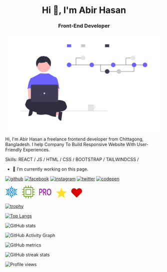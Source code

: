 <h1 align="center">Hi 👋, I'm Abir Hasan</h1>
<h3 align="center">Front-End Developer</h3>

![       Frontend Developer](https://raw.githubusercontent.com/abirhasn07/abirhasn07/main/undraw_version_control_re_mg66.png)

Hi, I'm Abir Hasan a freelance frontend developer from Chittagong, Bangladesh. I help Company To Build Responsive Website With User-Friendly Experiences.

Skills: REACT / JS / HTML / CSS / BOOTSTRAP / TAILWINDCSS / 

- 🔭 I’m currently working on this page. 


[<img src='https://cdn.jsdelivr.net/npm/simple-icons@3.0.1/icons/github.svg' alt='github' height='40'>](https://github.com/abirhasn07)  [<img src='https://cdn.jsdelivr.net/npm/simple-icons@3.0.1/icons/facebook.svg' alt='facebook' height='40'>](https://www.facebook.com/iamabir23)  [<img src='https://cdn.jsdelivr.net/npm/simple-icons@3.0.1/icons/instagram.svg' alt='instagram' height='40'>](https://www.instagram.com/m_abirhasan007/)  [<img src='https://cdn.jsdelivr.net/npm/simple-icons@3.0.1/icons/twitter.svg' alt='twitter' height='40'>](https://twitter.com/m_abirhasan07)  [<img src='https://cdn.jsdelivr.net/npm/simple-icons@3.0.1/icons/codepen.svg' alt='codepen' height='40'>](https://codepen.io/abirhasn07)  

<a href='https://archiveprogram.github.com/'><img src='https://raw.githubusercontent.com/acervenky/animated-github-badges/master/assets/acbadge.gif' width='40' height='40'></a> <a href='https://docs.github.com/en/developers'><img src='https://raw.githubusercontent.com/acervenky/animated-github-badges/master/assets/devbadge.gif' width='40' height='40'></a> <a href='https://github.com/pricing'><img src='https://raw.githubusercontent.com/acervenky/animated-github-badges/master/assets/pro.gif' width='40' height='40'></a> <a href='https://stars.github.com/'><img src='https://raw.githubusercontent.com/acervenky/animated-github-badges/master/assets/starbadge.gif' width='35' height='35'></a> <a href='https://docs.github.com/en/github/supporting-the-open-source-community-with-github-sponsors'><img src='https://raw.githubusercontent.com/acervenky/animated-github-badges/master/assets/sponsorbadge.gif' width='35' height='35'></a> 

[![trophy](https://github-profile-trophy.vercel.app/?username=abirhasn07)](https://github.com/ryo-ma/github-profile-trophy)

[![Top Langs](https://github-readme-stats.vercel.app/api/top-langs/?username=abirhasn07)](https://github.com/anuraghazra/github-readme-stats)

![GitHub stats](https://github-readme-stats.vercel.app/api?username=abirhasn07&show_icons=true&count_private=true)  

![GitHub Activity Graph](https://activity-graph.herokuapp.com/graph?username=abirhasn07)  

![GitHub metrics](https://metrics.lecoq.io/abirhasn07)  

![GitHub streak stats](https://github-readme-streak-stats.herokuapp.com/?user=abirhasn07)  

![Profile views](https://gpvc.arturio.dev/abirhasn07)  
